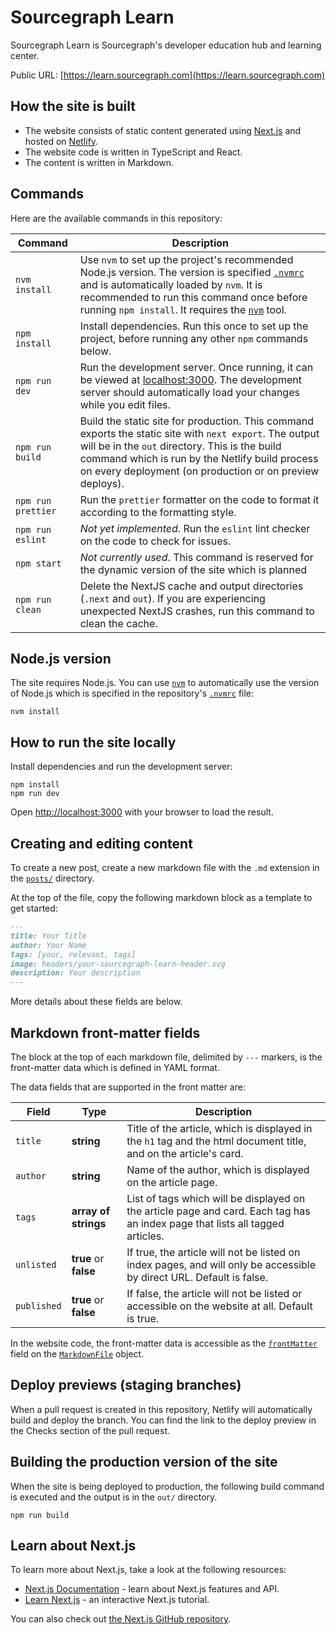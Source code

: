 # Sourcegraph Learn

Sourcegraph Learn is Sourcegraph's developer education hub and learning center.

Public URL: [https://learn.sourcegraph.com](https://learn.sourcegraph.com)

## How the site is built

- The website consists of static content generated using [Next.js](https://nextjs.org) and hosted on [Netlify](https://www.netlify.com/).
- The website code is written in TypeScript and React.
- The content is written in Markdown.

## Commands

Here are the available commands in this repository:

| Command            | Description                                                                                                                                                                                                                                                                             |
| ------------------ | --------------------------------------------------------------------------------------------------------------------------------------------------------------------------------------------------------------------------------------------------------------------------------------- |
| `nvm install`      | Use `nvm` to set up the project's recommended Node.js version. The version is specified [`.nvmrc`](./.nvmrc) and is automatically loaded by `nvm`. It is recommended to run this command once before running `npm install`. It requires the [`nvm`](https://github.com/nvm-sh/nvm) tool. |
| `npm install`      | Install dependencies. Run this once to set up the project, before running any other `npm` commands below.                                                                                                                                                                               |
| `npm run dev`      | Run the development server. Once running, it can be viewed at [localhost:3000](http://localhost:3000). The development server should automatically load your changes while you edit files.                                                                                              |
| `npm run build`    | Build the static site for production. This command exports the static site with `next export`. The output will be in the `out` directory. This is the build command which is run by the Netlify build process on every deployment (on production or on preview deploys).                |
| `npm run prettier` | Run the `prettier` formatter on the code to format it according to the formatting style.                                                                                                                                                                                                |
| `npm run eslint`   | _Not yet implemented_. Run the `eslint` lint checker on the code to check for issues.                                                                                                                                                                                                   |
| `npm start`        | _Not currently used_. This command is reserved for the dynamic version of the site which is planned                                                                                                                                                                                     |
| `npm run clean`    | Delete the NextJS cache and output directories (`.next` and `out`). If you are experiencing unexpected NextJS crashes, run this command to clean the cache.                                                                                                                             |

## Node.js version

The site requires Node.js. You can use [`nvm`](https://github.com/nvm-sh/nvm) to automatically use the version of Node.js which is specified in the repository's [`.nvmrc`](./.nvmrc) file:

```
nvm install
```

## How to run the site locally

Install dependencies and run the development server:

```
npm install
npm run dev
```

Open [http://localhost:3000](http://localhost:3000) with your browser to load the result.

## Creating and editing content

To create a new post, create a new markdown file with the `.md` extension in the [`posts/`](./posts) directory.

At the top of the file, copy the following markdown block as a template to get started:

```md
---
title: Your Title
author: Your Name
tags: [your, relevant, tags]
image: headers/your-sourcegraph-learn-header.svg
description: Your description
---
```

More details about these fields are below.

## Markdown front-matter fields

The block at the top of each markdown file, delimited by `---` markers, is the front-matter data which is defined in YAML format.

The data fields that are supported in the front matter are:

| Field       | Type                  | Description                                                                                                                   |
| ----------- | --------------------- | ----------------------------------------------------------------------------------------------------------------------------- |
| `title`     | **string**            | Title of the article, which is displayed in the `h1` tag and the html document title, and on the article's card.              |
| `author`    | **string**            | Name of the author, which is displayed on the article page.                                                                   |
| `tags`      | **array of strings**  | List of tags which will be displayed on the article page and card. Each tag has an index page that lists all tagged articles. |
| `unlisted`  | **true** or **false** | If true, the article will not be listed on index pages, and will only be accessible by direct URL. Default is false.          |
| `published` | **true** or **false** | If false, the article will not be listed or accessible on the website at all. Default is true.                                |

In the website code, the front-matter data is accessible as the [`frontMatter`](./util/FrontMatter.ts) field on the [`MarkdownFile`](./util/MarkdownFile.ts) object.

## Deploy previews (staging branches)

When a pull request is created in this repository, Netlify will automatically build and deploy the branch. You can find the link to the deploy preview in the Checks section of the pull request.

## Building the production version of the site

When the site is being deployed to production, the following build command is executed and the output is in the `out/` directory.

```
npm run build
```

## Learn about Next.js

To learn more about Next.js, take a look at the following resources:

- [Next.js Documentation](https://nextjs.org/docs) - learn about Next.js features and API.
- [Learn Next.js](https://nextjs.org/learn) - an interactive Next.js tutorial.

You can also check out [the Next.js GitHub repository](https://github.com/vercel/next.js/).
